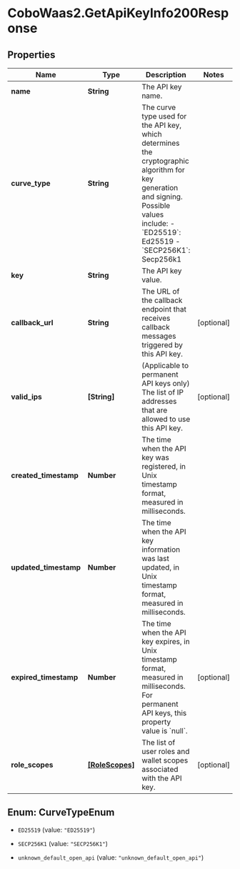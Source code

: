 # CoboWaas2.GetApiKeyInfo200Response

## Properties

Name | Type | Description | Notes
------------ | ------------- | ------------- | -------------
**name** | **String** | The API key name. | 
**curve_type** | **String** | The curve type used for the API key, which determines the cryptographic algorithm for key generation and signing. Possible values include: - &#x60;ED25519&#x60;: Ed25519 - &#x60;SECP256K1&#x60;: Secp256k1  | 
**key** | **String** | The API key value. | 
**callback_url** | **String** | The URL of the callback endpoint that receives callback messages triggered by this API key. | [optional] 
**valid_ips** | **[String]** | (Applicable to permanent API keys only) The list of IP addresses that are allowed to use this API key. | [optional] 
**created_timestamp** | **Number** | The time when the API key was registered, in Unix timestamp format, measured in milliseconds. | 
**updated_timestamp** | **Number** | The time when the API key information was last updated, in Unix timestamp format, measured in milliseconds. | 
**expired_timestamp** | **Number** | The time when the API key expires, in Unix timestamp format, measured in milliseconds. For permanent API keys, this property value is &#x60;null&#x60;. | [optional] 
**role_scopes** | [**[RoleScopes]**](RoleScopes.md) | The list of user roles and wallet scopes associated with the API key. | [optional] 



## Enum: CurveTypeEnum


* `ED25519` (value: `"ED25519"`)

* `SECP256K1` (value: `"SECP256K1"`)

* `unknown_default_open_api` (value: `"unknown_default_open_api"`)




